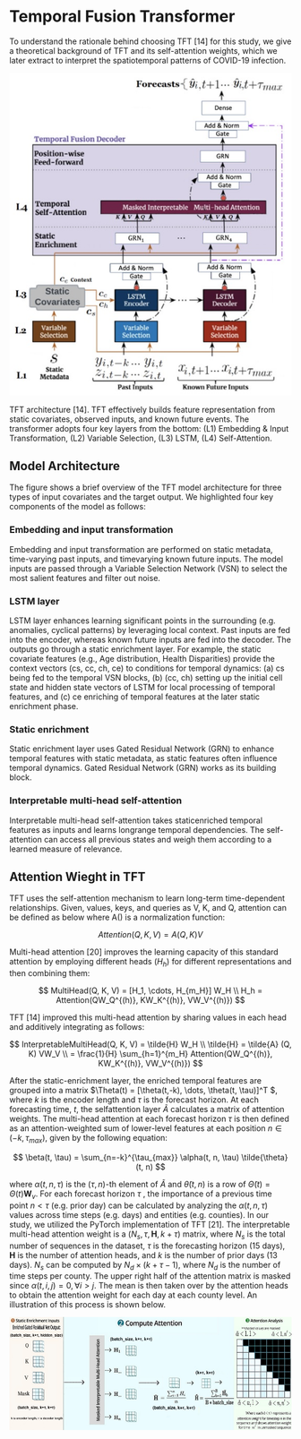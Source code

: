 # Temporal Fusion Transformer
To understand the rationale behind choosing TFT [14] for
this study, we give a theoretical background of TFT and its
self-attention weights, which we later extract to interpret the
spatiotemporal patterns of COVID-19 infection.

![](../images/TFT_architecture.jpg)

TFT architecture [14]. TFT effectively builds feature
representation from static covariates, observed inputs, and
known future events. The transformer adopts four key layers
from the bottom: (L1) Embedding & Input Transformation,
(L2) Variable Selection, (L3) LSTM, (L4) Self-Attention.

## Model Architecture

The figure shows a brief overview of the TFT model architecture
for three types of input covariates and the target output. We
highlighted four key components of the model as follows:

### Embedding and input transformation
Embedding and input transformation are performed
on static metadata, time-varying past inputs, and timevarying known future inputs. The model inputs are passed
through a Variable Selection Network (VSN) to select the
most salient features and filter out noise.

### LSTM layer
LSTM layer enhances learning significant points in the
surrounding (e.g. anomalies, cyclical patterns) by leveraging local context. Past inputs are fed into the encoder,
whereas known future inputs are fed into the decoder. The
outputs go through a static enrichment layer. For example,
the static covariate features (e.g., Age distribution, Health
Disparities) provide the context vectors (cs, cc, ch, ce) to
conditions for temporal dynamics: (a) cs being fed to the
temporal VSN blocks, (b) (cc, ch) setting up the initial
cell state and hidden state vectors of LSTM for local
processing of temporal features, and (c) ce enriching of
temporal features at the later static enrichment phase.

### Static enrichment
Static enrichment layer uses Gated Residual Network
(GRN) to enhance temporal features with static metadata,
as static features often influence temporal dynamics.
Gated Residual Network (GRN) works as its building
block.

### Interpretable multi-head self-attention
Interpretable multi-head self-attention takes staticenriched temporal features as inputs and learns longrange temporal dependencies. The self-attention can access all previous states and weigh them according to a
learned measure of relevance.

## Attention Wieght in TFT

TFT uses the self-attention mechanism to learn long-term
time-dependent relationships.
Given, values, keys, and queries as V, K, and Q, attention
can be defined as below where A() is a normalization function:

$$Attention(Q, K, V) = A(Q, K) V$$

Multi-head attention [20] improves the learning capacity of
this standard attention by employing different heads $(H_h)$ for
different representations and then combining them:

$$ MultiHead(Q, K, V) = [H_1, \cdots, H_{m_H}] W_H \\
H_h = Attention(QW_Q^{(h)}, KW_K^{(h)}, VW_V^{(h)}) $$

TFT [14] improved this multi-head attention by sharing
values in each head and additively integrating as follows:

$$ InterpretableMultiHead(Q, K, V) = \tilde{H} W_H \\
\tilde{H} = \tilde{A} (Q, K) VW_V \\ 
= \frac{1}{H} \sum_{h=1}^{m_H} Attention(QW_Q^{(h)}, KW_K^{(h)}, VW_V^{(h)}) $$

After the static-enrichment layer, the enriched temporal features are grouped into a matrix $\Theta(t) = [\theta(t,-k), \dots, \theta(t, \tau)]^T $, where $k$ is the encoder length and $\tau$
is the forecast horizon. At each forecasting time, $t$, the selfattention layer $\tilde{A}$ calculates a matrix of attention weights. The multi-head attention at each forecast horizon $\tau$ is then defined
as an attention-weighted sum of lower-level features at each
position $n \in (-k, \tau_{max})$, given by the following equation:

$$ \beta(t, \tau) = \sum_{n=-k}^{\tau_{max}} \alpha(t, n, \tau) \tilde{\theta}(t, n) $$

where $\alpha(t, n, \tau)$ is the $(\tau, n)$-th element of $\tilde{A}$ and $\tilde{\theta}(t, n)$ is
a row of $\tilde{\Theta}(t) = \Theta(t)\textbf{W}_v$. For each forecast horizon $\tau$ , the
importance of a previous time point $n < \tau$ (e.g. prior day)
can be calculated by analyzing the $\alpha(t, n, \tau)$ values across
time steps (e.g. days) and entities (e.g. counties).
In our study, we utilized the PyTorch implementation of
TFT [21]. The interpretable multi-head attention weight is a
$(N_s, \tau, \textbf{H}, k + \tau)$ matrix, where $N_s$ is the total number of
sequences in the dataset, $\tau$ is the forecasting horizon (15 days),
$\textbf{H}$ is the number of attention heads, and $k$ is the number of
prior days (13 days). $N_s$ can be computed by $N_d \times (k+\tau-1)$,
where $N_d$ is the number of time steps per county. The upper
right half of the attention matrix is masked since $\alpha(t, i, j) = 0, \forall i > j$. 
The mean is then taken over by the attention heads
to obtain the attention weight for each day at each county
level. An illustration of this process is shown below.

![](../images/flow_attention_weights.jpg)
